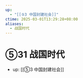 ```yaml
---
up:
  - "[[⑤3 中国封建社会]]"
ctime: 2025-03-01T13:29:28+08:00
aliases:
  - 战国时代
---
```


# ⑤31 战国时代

- up: [[⑤3 中国封建社会]]
